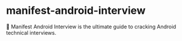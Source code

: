 # manifest-android-interview
🚀 Manifest Android Interview is the ultimate guide to cracking Android technical interviews.
